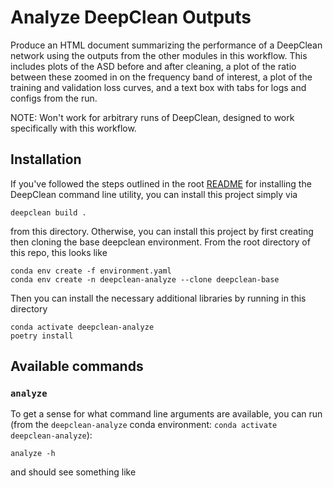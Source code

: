 # Analyze DeepClean Outputs
Produce an HTML document summarizing the performance of a DeepClean network using the outputs from the other modules in this workflow. This includes plots of the ASD before and after cleaning, a plot of the ratio between these zoomed in on the frequency band of interest, a plot of the training and validation loss curves, and a text box with tabs for logs and configs from the run.

NOTE: Won't work for arbitrary runs of DeepClean, designed to work specifically with this workflow.


## Installation
If you've followed the steps outlined in the root [README](../../../README.md) for installing the DeepClean command line utility, you can install this project simply via

```console
deepclean build .
```

from this directory. Otherwise, you can install this project by first creating then cloning the base deepclean environment. From the root directory of this repo, this looks like

```console
conda env create -f environment.yaml
conda env create -n deepclean-analyze --clone deepclean-base
```

Then you can install the necessary additional libraries by running in this directory

```console
conda activate deepclean-analyze
poetry install
```

## Available commands
### `analyze`
To get a sense for what command line arguments are available, you can run (from the `deepclean-analyze` conda environment: `conda activate deepclean-analyze`):

```console
analyze -h
```

and should see something like

```console
```
